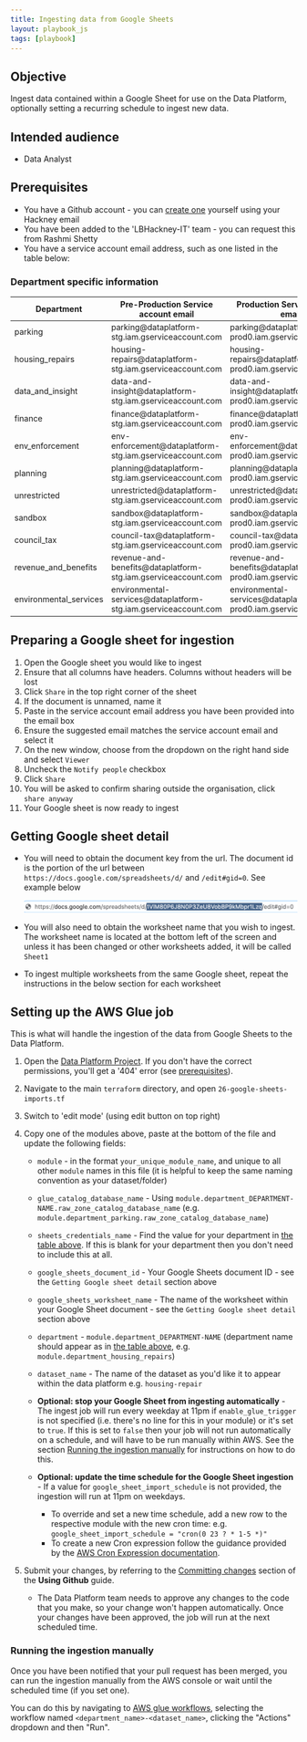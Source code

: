 ```yaml
---
title: Ingesting data from Google Sheets
layout: playbook_js
tags: [playbook]
---
```


## Objective

Ingest data contained within a Google Sheet for use on the Data Platform, optionally setting a recurring schedule to ingest new data.

## Intended audience

- Data Analyst

## Prerequisites

- You have a Github account - you can [create one][github_signup] yourself using your Hackney email
- You have been added to the 'LBHackney-IT' team - you can request this from Rashmi Shetty
- You have a service account email address, such as one listed in the table below:

### Department specific information

<table>
  <thead>
    <tr>
      <th>Department</th>
      <th>Pre-Production Service account email</th>
      <th>Production Service account email</th>
    </tr>
  </thead>
  <tbody>
    <tr>
      <td>parking</td>
      <td>parking@dataplatform-stg.iam.gserviceaccount.com</td>
      <td>parking@dataplatform-prod0.iam.gserviceaccount.com</td>
    </tr>
    <tr>
      <td>housing_repairs</td>
      <td>housing-repairs@dataplatform-stg.iam.gserviceaccount.com</td>
      <td>housing-repairs@dataplatform-prod0.iam.gserviceaccount.com</td>
    </tr>
    <tr>
      <td>data_and_insight</td>
      <td>data-and-insight@dataplatform-stg.iam.gserviceaccount.com</td>
      <td>data-and-insight@dataplatform-prod0.iam.gserviceaccount.com</td>
    </tr>
    <tr>
      <td>finance</td>
      <td>finance@dataplatform-stg.iam.gserviceaccount.com</td>
      <td>finance@dataplatform-prod0.iam.gserviceaccount.com</td>
    </tr>
    <tr>
      <td>env_enforcement</td>
      <td>env-enforcement@dataplatform-stg.iam.gserviceaccount.com</td>
      <td>env-enforcement@dataplatform-prod0.iam.gserviceaccount.com</td>
    </tr>
    <tr>
      <td>planning</td>
      <td>planning@dataplatform-stg.iam.gserviceaccount.com</td>
      <td>planning@dataplatform-prod0.iam.gserviceaccount.com</td>
    </tr>
    <tr>
      <td>unrestricted</td>
      <td>unrestricted@dataplatform-stg.iam.gserviceaccount.com</td>
      <td>unrestricted@dataplatform-prod0.iam.gserviceaccount.com</td>
    </tr>
    <tr>
      <td>sandbox</td>
      <td>sandbox@dataplatform-stg.iam.gserviceaccount.com</td>
      <td>sandbox@dataplatform-prod0.iam.gserviceaccount.com</td>
    </tr>
    <tr>
      <td>council_tax</td>
      <td>council-tax@dataplatform-stg.iam.gserviceaccount.com</td>
      <td>council-tax@dataplatform-prod0.iam.gserviceaccount.com</td>
    </tr>
    <tr>
      <td>revenue_and_benefits</td>
      <td>revenue-and-benefits@dataplatform-stg.iam.gserviceaccount.com</td>
      <td>revenue-and-benefits@dataplatform-prod0.iam.gserviceaccount.com</td>
    </tr>
    <tr>
      <td>environmental_services</td>
      <td>environmental-services@dataplatform-stg.iam.gserviceaccount.com</td>
      <td>environmental-services@dataplatform-prod0.iam.gserviceaccount.com</td>
    </tr>
  </tbody>
</table>

## Preparing a Google sheet for ingestion

1. Open the Google sheet you would like to ingest
2. Ensure that all columns have headers. Columns without headers will be lost
3. Click `Share` in the top right corner of the sheet
4. If the document is unnamed, name it
5. Paste in the service account email address you have been provided into the email box
6. Ensure the suggested email matches the service account email and select it
7. On the new window, choose from the dropdown on the right hand side and select `Viewer`
8. Uncheck the `Notify people` checkbox
9. Click `Share`
10. You will be asked to confirm sharing outside the organisation, click `share anyway`
11. Your Google sheet is now ready to ingest

## Getting Google sheet detail

- You will need to obtain the document key from the url. The document id is the portion of the url between `https://docs.google.com/spreadsheets/d/` and `/edit#gid=0`. See example below

  ![Google sheet id](../images/google_spreadsheet_id_example.png)

- You will also need to obtain the worksheet name that you wish to ingest. The worksheet name is located at the bottom left of the screen and unless it has been changed or other worksheets added, it will be called `Sheet1`
- To ingest multiple worksheets from the same Google sheet, repeat the instructions in the below section for each worksheet

## Setting up the AWS Glue job

This is what will handle the ingestion of the data from Google Sheets to the Data Platform.

1. Open the [Data Platform Project](https://github.com/LBHackney-IT/data-platform). If you don't have the correct permissions, you'll get a '404' error (see [prerequisites](#prerequisites)).
2. Navigate to the main `terraform` directory, and open `26-google-sheets-imports.tf`
3. Switch to 'edit mode' (using edit button on top right)
4. Copy one of the modules above, paste at the bottom of the file and update the following fields:

   - `module` - in the format `your_unique_module_name`, and unique to all other `module` names in this file (it is helpful to keep the same naming convention as your dataset/folder)
   - `glue_catalog_database_name` - Using `module.department_DEPARTMENT-NAME.raw_zone_catalog_database_name` (e.g. `module.department_parking.raw_zone_catalog_database_name`)
   - `sheets_credentials_name` - Find the value for your department in [the table above](#department-specific-information). If this is blank for your department then you don't need to include this at all.
   - `google_sheets_document_id` - Your Google Sheets document ID - see the `Getting Google sheet detail` section above
   - `google_sheets_worksheet_name` - The name of the worksheet within your Google Sheet document - see the `Getting Google sheet detail` section above
   - `department` - `module.department_DEPARTMENT-NAME` (department name should appear as in [the table above](#department-specific-information), e.g. `module.department_housing_repairs`)
   - `dataset_name` - The name of the dataset as you'd like it to appear within the data platform e.g. `housing-repair`

   - **Optional: stop your Google Sheet from ingesting automatically** - The ingest job will run every weekday at 11pm if `enable_glue_trigger` is not specified (i.e. there's no line for this in your module) or it's set to `true`. If this is set to `false` then your job will not run automatically on a schedule, and will have to be run manually within AWS. See the section [Running the ingestion manually](#running-the-ingestion-manually) for instructions on how to do this.

   - **Optional: update the time schedule for the Google Sheet ingestion** - If a value for `google_sheet_import_schedule` is not provided, the ingestion will run at 11pm on weekdays.
     - To override and set a new time schedule, add a new row to the respective module with the new cron time: e.g. `google_sheet_import_schedule = "cron(0 23 ? * 1-5 *)"`
     - To create a new Cron expression follow the guidance provided by the [AWS Cron Expression documentation][aws_cron_expressions].

5. Submit your changes, by referring to the [Committing changes][committing-changes] section of the **Using Github** guide.
   - The Data Platform team needs to approve any changes to the code that you make, so your change won't happen automatically.
     Once your changes have been approved, the job will run at the next scheduled time.

### Running the ingestion manually

Once you have been notified that your pull request has been merged, you can run the ingestion manually from the AWS console or wait until the scheduled time (if you set one).

You can do this by navigating to [AWS glue workflows][aws_glue_workflow], selecting the workflow named `<department_name>-<dataset_name>`, clicking the "Actions" dropdown and then "Run".

[aws_cron_expressions]: https://docs.aws.amazon.com/AmazonCloudWatch/latest/events/ScheduledEvents.html#CronExpressions
[github_signup]: https://github.com/signup
[aws_glue_workflow]: https://eu-west-2.console.aws.amazon.com/glue/home?region=eu-west-2#etl:tab=workflows
[committing-changes]: ../getting-set-up/using-github#committing-your-changes-to-the-data-platform-project
